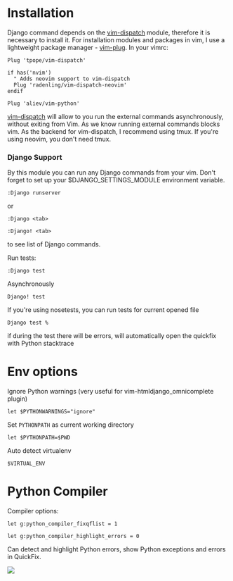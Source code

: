 # Installation

Django command depends on the [vim-dispatch](https://github.com/tpope/vim-dispatch) module, therefore it is necessary to install it. For installation modules and packages in vim, I use a lightweight package manager - [vim-plug](https://github.com/junegunn/vim-plug/wiki). In your vimrc:

```
Plug 'tpope/vim-dispatch'

if has('nvim')
  " Adds neovim support to vim-dispatch
  Plug 'radenling/vim-dispatch-neovim'
endif

Plug 'aliev/vim-python'
```

[vim-dispatch](https://github.com/tpope/vim-dispatch) will allow to you run the external commands asynchronously, without exiting from Vim. As we know running external commands blocks vim. As the backend for vim-dispatch, I recommend using tmux. If you're using neovim, you don't need tmux.

### Django Support

By this module you can run any Django commands from your vim. Don't forget to set up your $DJANGO_SETTINGS_MODULE environment variable.

``:Django runserver``

or

``:Django <tab>``

``:Django! <tab>``

to see list of Django commands.

Run tests:

``:Django test``

Asynchronously

``Django! test``

If you're using nosetests, you can run tests for current opened file

``Django test %``

if during the test there will be errors, will automatically open the quickfix with Python stacktrace

# Env options

Ignore Python warnings (very useful for vim-htmldjango_omnicomplete plugin)

``let $PYTHONWARNINGS="ignore"``

Set ``PYTHONPATH`` as current working directory

``let $PYTHONPATH=$PWD``

Auto detect virtualenv

``$VIRTUAL_ENV``

# Python Compiler

Compiler options:

``let g:python_compiler_fixqflist = 1``

``let g:python_compiler_highlight_errors = 0``

Can detect and highlight Python errors, show Python exceptions and errors in QuickFix.

![](https://raw.githubusercontent.com/aliev/vim-python/master/screen.png?raw=true)
